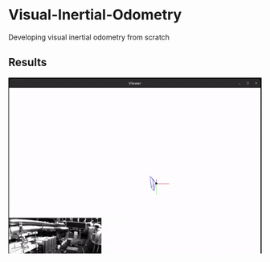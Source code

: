 # Visual-Inertial-Odometry
Developing visual inertial odometry from scratch


## Results
<p float="middle">
<img src="vio.gif"/>
</p> 